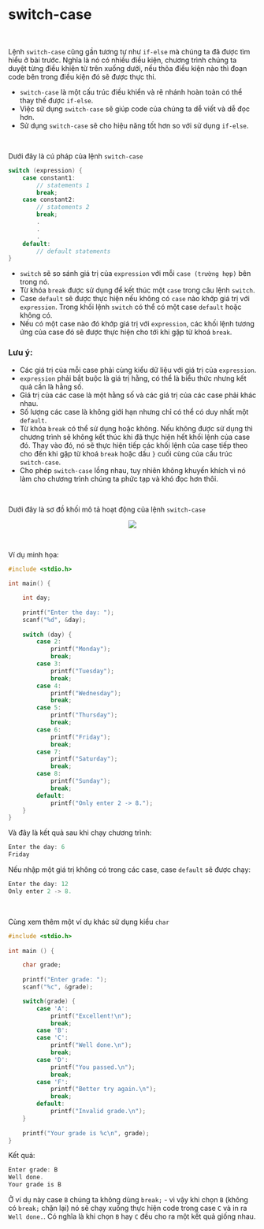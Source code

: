 # switch-case

<br />

Lệnh `switch-case` cũng gần tương tự như `if-else` mà chúng ta đã được tìm hiểu ở bài trước. Nghĩa là nó có nhiều điều kiện, chương trình chúng ta duyệt từng điều khiện từ trên xuống dưới, nếu thõa điều kiện nào thì đoạn code bên trong điều kiện đó sẽ được thực thi. 

- `switch-case` là một cấu trúc điều khiển và rẽ nhánh hoàn toàn có thể thay thế được `if-else`. 
- Việc sử dụng `switch-case` sẽ giúp code của chúng ta dễ viết và dễ đọc hơn.
- Sử dụng `switch-case` sẽ cho hiệu năng tốt hơn so với sử dụng `if-else`.

<br />

Dưới đây là cú pháp của lệnh `switch-case`
```c
switch (expression) {
    case constant1:
        // statements 1
        break;
    case constant2:
        // statements 2
        break;
        .
        .
        .
    default:
        // default statements
}
```

- `switch` sẽ so sánh giá trị của `expression` với mỗi `case (trường hợp)` bên trong nó.
- Từ khóa `break` được sử dụng để kết thúc một `case` trong câu lệnh `switch`.
- Case `default` sẽ được thực hiện nếu không có `case` nào khớp giá trị với `expression`. Trong khối lệnh `switch` có thể có một case `default` hoặc không có.
- Nếu có một case nào đó khớp giá trị với `expression`, các khối lệnh tương ứng của case đó sẽ được thực hiện cho tới khi gặp từ khoá `break`. 

### Lưu ý:
- Các giá trị của mỗi case phải cùng kiểu dữ liệu với giá trị của `expression`.
- `expression` phải bắt buộc là giá trị hằng, có thể là biểu thức nhưng kết quả cần là hằng số.
- Giá trị của các case là một hằng số và các giá trị của các case phải khác nhau.
- Số lượng các case là không giới hạn nhưng chỉ có thể có duy nhất một `default`.
- Từ khóa `break` có thể sử dụng hoặc không. Nếu không được sử dụng thì chương trình sẽ không kết thúc khi đã thực hiện hết khối lệnh của case đó. Thay vào đó, nó sẽ thực hiện tiếp các khối lệnh của case tiếp theo cho đến khi gặp từ khoá `break` hoặc dấu `}` cuối cùng của cấu trúc `switch-case`.
- Cho phép `switch-case` lồng nhau, tuy nhiên không khuyến khích vì nó làm cho chương trình chúng ta phức tạp và khó đọc hơn thôi.

<br />

Dưới đây là sơ đồ khối mô tả hoạt động của lệnh `switch-case`

<p align="center">
  <img src="https://github.com/AnestLearning/Course-C-Fundamentals/blob/master/Images/switch-case-in-c.jpg">
</p>

<br />

Ví dụ minh họa:
```c
#include <stdio.h>
 
int main() {

    int day;
    
    printf("Enter the day: ");
    scanf("%d", &day);
 
    switch (day) {
        case 2:
            printf("Monday");
            break;
        case 3:
            printf("Tuesday");
            break;
        case 4:
            printf("Wednesday");
            break;
        case 5:
            printf("Thursday");
            break;
        case 6:
            printf("Friday");
            break;
        case 7:
            printf("Saturday");
            break;
        case 8:
            printf("Sunday");
            break;
        default:
    	    printf("Only enter 2 -> 8.");
    }
}
```

Và đây là kết quả sau khi chạy chương trình:
```c
Enter the day: 6
Friday
```

Nếu nhập một giá trị không có trong các case, case `default` sẽ được chạy:
```c
Enter the day: 12
Only enter 2 -> 8.
```

<br />

Cùng xem thêm một ví dụ khác sử dụng kiểu `char`

```c
#include <stdio.h>
 
int main () {

    char grade;
    
    printf("Enter grade: ");
    scanf("%c", &grade);

    switch(grade) {
        case 'A':
            printf("Excellent!\n");
            break;
        case 'B':
        case 'C':
            printf("Well done.\n");
            break;
        case 'D':
            printf("You passed.\n");
            break;
        case 'F':
            printf("Better try again.\n");
            break;
        default:
            printf("Invalid grade.\n");
    }
   
    printf("Your grade is %c\n", grade);
}
```

Kết quả:
```c
Enter grade: B
Well done.
Your grade is B
```

Ở ví dụ này case `B` chúng ta không dùng `break;` - vì vậy khi chọn `B` (không có `break;` chặn lại) nó sẽ chạy xuống thực hiện code trong case `C` và in ra `Well done.`. Có nghĩa là khi chọn `B` hay `C` đều cho ra một kết quả giống nhau.

<br />

